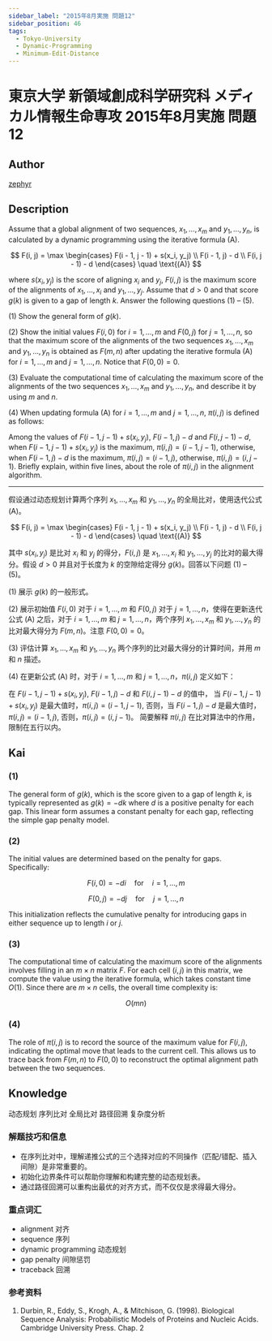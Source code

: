 ```yaml
---
sidebar_label: "2015年8月実施 問題12"
sidebar_position: 46
tags:
  - Tokyo-University
  - Dynamic-Programming
  - Minimum-Edit-Distance
---
```


# 東京大学 新領域創成科学研究科 メディカル情報生命専攻 2015年8月実施 問題12

## **Author**
[zephyr](https://inshi-notes.zephyr-zdz.space/)

## **Description**
Assume that a global alignment of two sequences, $x_1, \dots, x_m$ and $y_1, \dots, y_n$, is calculated by a dynamic programming using the iterative formula (A).

$$
F(i, j) = \max
\begin{cases} 
F(i - 1, j - 1) + s(x_i, y_j) \\
F(i - 1, j) - d \\
F(i, j - 1) - d
\end{cases} \quad \text{(A)}
$$

where $s(x_i, y_j)$ is the score of aligning $x_i$ and $y_j$, $F(i, j)$ is the maximum score of the alignments of $x_1, \dots, x_i$ and $y_1, \dots, y_j$. Assume that $d > 0$ and that score $g(k)$ is given to a gap of length $k$. Answer the following questions (1) – (5).

(1) Show the general form of $g(k)$.

(2) Show the initial values $F(i,0)$ for $i = 1, \dots, m$ and $F(0, j)$ for $j = 1, \dots, n$, so that the maximum score of the alignments of the two sequences $x_1, \dots, x_m$ and $y_1, \dots, y_n$ is obtained as $F(m,n)$ after updating the iterative formula (A) for $i = 1, \dots, m$ and $j = 1, \dots, n$. Notice that $F(0,0) = 0$.

(3) Evaluate the computational time of calculating the maximum score of the alignments of the two sequences $x_1, \dots, x_m$ and $y_1, \dots, y_n$, and describe it by using $m$ and $n$.

(4) When updating formula (A) for $i = 1, \dots, m$ and $j = 1, \dots, n$, $\pi(i,j)$ is defined as follows:

Among the values of $F(i - 1, j - 1) + s(x_i, y_j)$, $F(i - 1, j) - d$ and $F(i, j - 1) - d$,
when $F(i - 1, j - 1) + s(x_i, y_j)$ is the maximum, $\pi(i, j) = (i - 1, j - 1)$,
otherwise, when $F(i - 1, j) - d$ is the maximum, $\pi(i, j) = (i - 1, j)$,
otherwise, $\pi(i, j) = (i, j - 1)$.
Briefly explain, within five lines, about the role of $\pi(i, j)$ in the alignment algorithm.

---

假设通过动态规划计算两个序列 $x_1, \dots, x_m$ 和 $y_1, \dots, y_n$ 的全局比对，使用迭代公式 (A)。

$$
F(i, j) = \max
\begin{cases} 
F(i - 1, j - 1) + s(x_i, y_j) \\
F(i - 1, j) - d \\
F(i, j - 1) - d
\end{cases} \quad \text{(A)}
$$

其中 $s(x_i, y_j)$ 是比对 $x_i$ 和 $y_j$ 的得分，$F(i, j)$ 是 $x_1, \dots, x_i$ 和 $y_1, \dots, y_j$ 的比对的最大得分。假设 $d > 0$ 并且对于长度为 $k$ 的空隙给定得分 $g(k)$。回答以下问题 (1) – (5)。

(1) 展示 $g(k)$ 的一般形式。

(2) 展示初始值 $F(i,0)$ 对于 $i = 1, \dots, m$ 和 $F(0, j)$ 对于 $j = 1, \dots, n$，使得在更新迭代公式 (A) 之后，对于 $i = 1, \dots, m$ 和 $j = 1, \dots, n$，两个序列 $x_1, \dots, x_m$ 和 $y_1, \dots, y_n$ 的比对最大得分为 $F(m,n)$。注意 $F(0,0) = 0$。

(3) 评估计算 $x_1, \dots, x_m$ 和 $y_1, \dots, y_n$ 两个序列的比对最大得分的计算时间，并用 $m$ 和 $n$ 描述。

(4) 在更新公式 (A) 时，对于 $i = 1, \dots, m$ 和 $j = 1, \dots, n$，$\pi(i,j)$ 定义如下：

在 $F(i - 1, j - 1) + s(x_i, y_j)$, $F(i - 1, j) - d$ 和 $F(i, j - 1) - d$ 的值中，
当 $F(i - 1, j - 1) + s(x_i, y_j)$ 是最大值时，$\pi(i, j) = (i - 1, j - 1)$,
否则，当 $F(i - 1, j) - d$ 是最大值时，$\pi(i, j) = (i - 1, j)$,
否则，$\pi(i, j) = (i, j - 1)$。
简要解释 $\pi(i, j)$ 在比对算法中的作用，限制在五行以内。

## **Kai**
### (1)

The general form of $g(k)$, which is the score given to a gap of length $k$, is typically represented as $g(k) = -dk$ where $d$ is a positive penalty for each gap. This linear form assumes a constant penalty for each gap, reflecting the simple gap penalty model.

### (2)

The initial values are determined based on the penalty for gaps. Specifically:

$$
F(i, 0) = -di \quad \text{for} \quad i = 1, \dots, m
$$

$$
F(0, j) = -dj \quad \text{for} \quad j = 1, \dots, n
$$

This initialization reflects the cumulative penalty for introducing gaps in either sequence up to length $i$ or $j$.

### (3)

The computational time of calculating the maximum score of the alignments involves filling in an $m \times n$ matrix $F$. For each cell $(i, j)$ in this matrix, we compute the value using the iterative formula, which takes constant time $O(1)$. Since there are $m \times n$ cells, the overall time complexity is:

$$
O(mn)
$$

### (4)

The role of $\pi(i, j)$ is to record the source of the maximum value for $F(i, j)$, indicating the optimal move that leads to the current cell. This allows us to trace back from $F(m, n)$ to $F(0, 0)$ to reconstruct the optimal alignment path between the two sequences.

## **Knowledge**

动态规划 序列比对 全局比对 路径回溯 复杂度分析

### 解题技巧和信息

- 在序列比对中，理解递推公式的三个选择对应的不同操作（匹配/错配、插入间隙）是非常重要的。
- 初始化边界条件可以帮助你理解和构建完整的动态规划表。
- 通过路径回溯可以重构出最优的对齐方式，而不仅仅是求得最大得分。

### 重点词汇

- alignment 对齐
- sequence 序列
- dynamic programming 动态规划
- gap penalty 间隙惩罚
- traceback 回溯

### 参考资料

1. Durbin, R., Eddy, S., Krogh, A., & Mitchison, G. (1998). Biological Sequence Analysis: Probabilistic Models of Proteins and Nucleic Acids. Cambridge University Press. Chap. 2
